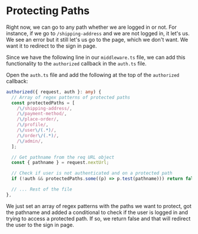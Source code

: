 # Protecting Paths

Right now, we can go to any path whether we are logged in or not. For instance, if we go to `/shipping-address` and we are not logged in, it let's us. We see an error but it still let's us go to the page, which we don't want. We want it to redirect to the sign in page.

Since we have the following line in our `middleware.ts` file, we can add this functionality to the `authorized` callback in the `auth.ts` file.

Open the `auth.ts` file and add the following at the top of the `authorized` callback:

```ts
authorized({ request, auth }: any) {
  // Array of regex patterns of protected paths
  const protectedPaths = [
    /\/shipping-address/,
    /\/payment-method/,
    /\/place-order/,
    /\/profile/,
    /\/user\/(.*)/,
    /\/order\/(.*)/,
    /\/admin/,
  ];

  // Get pathname from the req URL object
  const { pathname } = request.nextUrl;

  // Check if user is not authenticated and on a protected path
  if (!auth && protectedPaths.some((p) => p.test(pathname))) return false;

  // ... Rest of the file
},
```

We just set an array of regex patterns with the paths we want to protect, got the pathname and added a conditional to check if the user is logged in and trying to access a protected path. If so, we return false and that will redirect the user to the sign in page.